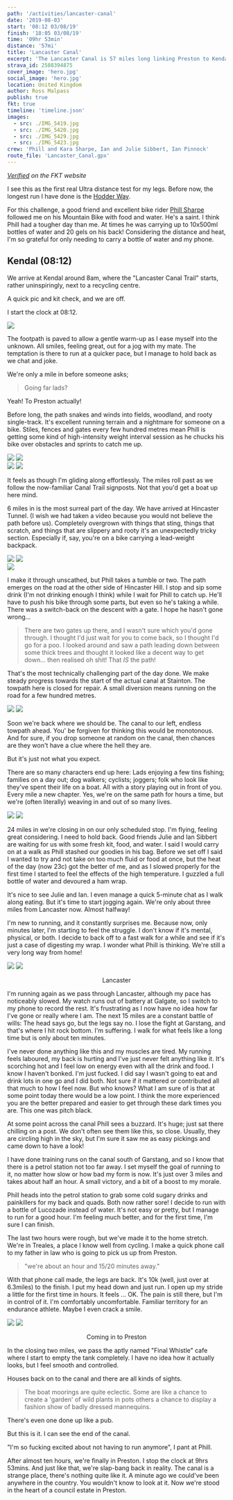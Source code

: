 ```yaml
---
path: '/activities/lancaster-canal'
date: '2019-08-03'
start: '08:12 03/08/19'
finish: '18:05 03/08/19'
time: '09hr 53min'
distance: '57mi'
title: 'Lancaster Canal'
excerpt: 'The Lancaster Canal is 57 miles long linking Preston to Kendal on the North West coast of England. The first 14 miles are on abandoned sections of the old canal and make for interesting scenery and landscape. But for a route that is so flat, I had lots of ups and downs.'
strava_id: 2588394875
cover_image: 'hero.jpg'
social_image: 'hero.jpg'
location: United Kingdom
author: Ross Malpass
publish: true
fkt: true
timeline: 'timeline.json'
images:
  - src: ./IMG_5419.jpg
  - src: ./IMG_5420.jpg
  - src: ./IMG_5429.jpg
  - src: ./IMG_5423.jpg
crew: 'Phill and Kara Sharpe, Ian and Julie Sibbert, Ian Pinnock'
route_file: 'Lancaster_Canal.gpx'
---
```


*[Verified](https://fastestknowntime.com/route/lancaster-canal-uk) on the FKT website*


I see this as the first real Ultra distance test for my legs. Before now, the longest run I have done is the [Hodder Way](/activities/hodder-way).

For this challenge, a good friend and excellent bike rider [Phill Sharpe](https://www.instagram.com/pedalinsquares/) followed me on his Mountain Bike with food and water. He's a saint. I think Phill had a tougher day than me. At times he was carrying up to 10x500ml bottles of water and 20 gels on his back! Considering the distance and heat, I'm so grateful for only needing to carry a bottle of water and my phone.

## Kendal (08:12)

We arrive at Kendal around 8am, where the "Lancaster Canal Trail" starts, rather uninspiringly, next to a recycling centre.

A quick pic and kit check, and we are off.

I start the clock at 08:12.

<div class='photo-cluster'>
<div class='flex'>
<image-zoom><img src='IMG_5420.jpg'/></image-zoom>
</div>

The footpath is paved to allow a gentle warm-up as I ease myself into the unknown. All smiles, feeling great, out for a jog with my mate. The temptation is there to run at a quicker pace, but I manage to hold back as we chat and joke.

We're only a mile in before someone asks;

> Going far lads?

Yeah! To Preston actually!

Before long, the path snakes and winds into fields, woodland, and rooty single-track. It's excellent running terrain and a nightmare for someone on a bike. Stiles, fences and gates every few hundred metres mean Phill is getting some kind of high-intensity weight interval session as he chucks his bike over obstacles and sprints to catch me up.

<div class='photo-cluster'>
<div class='flex'>
<image-zoom><img src='IMG_5421.jpg'/></image-zoom>
<image-zoom><img src='IMG_5422.jpg'/></image-zoom>
</div>
<div class='flex'>
<image-zoom><img src='IMG_5423.jpg'/></image-zoom>
<image-zoom><img src='IMG_5424.jpg'/></image-zoom>
</div>
</div>

It feels as though I'm gliding along effortlessly. The miles roll past as we follow the now-familiar Canal Trail signposts. Not that you'd get a boat up here mind.

6 miles in is the most surreal part of the day. We have arrived at Hincaster Tunnel. (I wish we had taken a video because you would not believe the path before us). Completely overgrown with things that sting, things that scratch, and things that are slippery and rooty it's an unexpectedly tricky section. Especially if, say, you're on a bike carrying a lead-weight backpack.

<div class='photo-cluster'>
<div class='flex'>
<image-zoom><img src='1.jpg'/></image-zoom>
<image-zoom><img src='2.jpg'/></image-zoom>
</div>
<div class='flex'>
<image-zoom><img src='3.jpg'/></image-zoom>
</div>
</div>

I make it through unscathed, but Phill takes a tumble or two. The path emerges on the road at the other side of Hincaster Hill. I stop and sip some drink (I'm not drinking enough I think) while I wait for Phill to catch up. He'll have to push his bike through some parts, but even so he's taking a while. There was a switch-back on the descent with a gate. I hope he hasn't gone wrong...

> There are two gates up there, and I wasn't sure which you'd gone through. I thought I'd just wait for you to come back, so I thought I'd go for a poo. I looked around and saw a path leading down between some thick trees and thought it looked like a decent way to get down... then realised oh shit! That *IS* the path!

That's the most technically challenging part of the day done. We make steady progress towards the start of the actual canal at Stainton. The towpath here is closed for repair. A small diversion means running on the road for a few hundred metres.

<div class='photo-cluster'>
<div class='flex'>
<image-zoom><img src='IMG_5425.jpg'/></image-zoom>
<image-zoom><img src='IMG_5426.jpg'/></image-zoom>
</div>
</div>

Soon we're back where we should be. The canal to our left, endless towpath ahead. You' be forgiven for thinking this would be monotonous. And for sure, if you drop someone at random on the canal, then chances are they won't have a clue where the hell they are.

But it's just not what you expect.

There are so many characters end up here: Lads enjoying a few tins fishing; families on a day out; dog walkers; cyclists; joggers; folk who look like they've spent their life on a boat. All with a story playing out in front of you. Every mile a new chapter. Yes, we're on the same path for hours a time, but we're (often literally) weaving in and out of so many lives.

<div class='photo-cluster'>
<div class='flex'>
<image-zoom><img src='IMG_5419.jpg'/></image-zoom>
<image-zoom><img src='IMG_5428.jpg'/></image-zoom>
</div>
</div>

24 miles in we're closing in on our only scheduled stop. I'm flying, feeling great considering. I need to hold back. Good friends Julie and Ian Sibbert are waiting for us with some fresh kit, food, and water. I said I would carry on at a walk as Phill stashed our goodies in his bag. Before we set off I said I wanted to try and not take on too much fluid or food at once, but the heat of the day (now 23c) got the better of me, and as I slowed properly for the first time I started to feel the effects of the high temperature. I guzzled a full bottle of water and devoured a ham wrap.

It's nice to see Julie and Ian. I even manage a quick 5-minute chat as I walk along eating. But it's time to start jogging again. We're only about three miles from Lancaster now. Almost halfway!

I'm new to running, and it constantly surprises me. Because now, only minutes later, I'm starting to feel the struggle. I don't know if it's mental, physical, or both.  I decide to back off to a fast walk for a while and see if it's just a case of digesting my wrap. I wonder what Phill is thinking. We're still a very long way from home!

<div class='photo-cluster'>
<div class='flex'>
<image-zoom><img src='IMG_5429.jpg'/></image-zoom>
<image-zoom><img src='IMG_5430.jpg'/></image-zoom>
</div>
<p style='text-align: center'>
<marker-link lat='54.048216645592504' lng='-2.794655274726267' label='A' zoom='15'>Lancaster</marker-link>
</p>
</div>

I'm running again as we pass through Lancaster, although my pace has noticeably slowed. My watch runs out of battery at Galgate, so I switch to my phone to record the rest. It's frustrating as I now have no idea how far I've gone or really where I am. The next 15 miles are a constant battle of wills: The head says go, but the legs say no.  I lose the fight at Garstang, and that's where I hit rock bottom. I'm suffering. I walk for what feels like a long time but is only about ten minutes.

I've never done anything like this and my muscles are tired. My running feels laboured, my back is hurting and I've just never felt anything like it. It's scorching hot and I feel low on energy even with all the drink and food. I know I haven't bonked. I'm just fucked. I did say I wasn't going to eat and drink lots in one go and I did both. Not sure if it mattered or contributed all that much to how I feel now. But who knows? What I am sure of is that at some point today there would be a low point. I think the more experienced you are the better prepared and easier to get through these dark times you are. This one was pitch black.

At some point across the canal Phill sees a buzzard. It's huge; just sat there chilling on a post. We don't often see them like this, so close. Usually, they are circling high in the sky, but I'm sure it saw me as easy pickings and came down to have a look!

I have done training runs on the canal south of Garstang, and so I know that there is a petrol station not too far away. I set myself the goal of running to it, no matter how slow or how bad my form is now. It's just over 3 miles and takes about half an hour. A small victory, and a bit of a boost to my morale.

Phill heads into the petrol station to grab some cold sugary drinks and painkillers for my back and quads. Both now rather sore! I decide to run with a bottle of Lucozade instead of water. It's not easy or pretty, but I manage to run for a good hour. I'm feeling much better, and for the first time, I'm sure I can finish.

The last two hours were rough, but we've made it to the home stretch. We're in Treales, a place I know well from cycling. I make a quick phone call to my father in law who is going to pick us up from Preston.

> "we're about an hour and 15/20 minutes away."

With that phone call made, the legs are back. It's 10k (well, just over at 6.3miles) to the finish. I put my head down and just run. I open up my stride a little for the first time in hours. It feels ... OK. The pain is still there, but I'm in control of it. I'm comfortably uncomfortable. Familiar territory for an endurance athlete. Maybe I even crack a smile.

<div class='photo-cluster'>
<div class='flex'>
<image-zoom><img src='IMG_5431.jpg'/></image-zoom>
<image-zoom><img src='IMG_5432.jpg'/></image-zoom>
</div>
<p style='text-align: center'>
<marker-link lat='54.04020160115954' lng='-2.490204776669657' label='A' zoom='15'>Coming in to Preston</marker-link>
</p>
</div>

In the closing two miles, we pass the aptly named "Final Whistle" cafe where I start to empty the tank completely. I have no idea how it actually looks, but I feel smooth and controlled.

Houses back on to the canal and there are all kinds of sights.

> The boat moorings are quite eclectic. Some are like a chance to create a 'garden' of wild plants in pots others a chance to display a fashion show of badly dressed mannequins.

There's even one done up like a pub.

But this is it. I can see the end of the canal.

"I'm so fucking excited about not having to run anymore", I pant at Phill.

After almost ten hours, we're finally in Preston. I stop the clock at 9hrs 53mins. And just like that, we're slap-bang back in reality. The canal is a strange place, there's nothing quite like it. A minute ago we could've been anywhere in the country. You wouldn't know to look at it. Now we're stood in the heart of a council estate in Preston.
